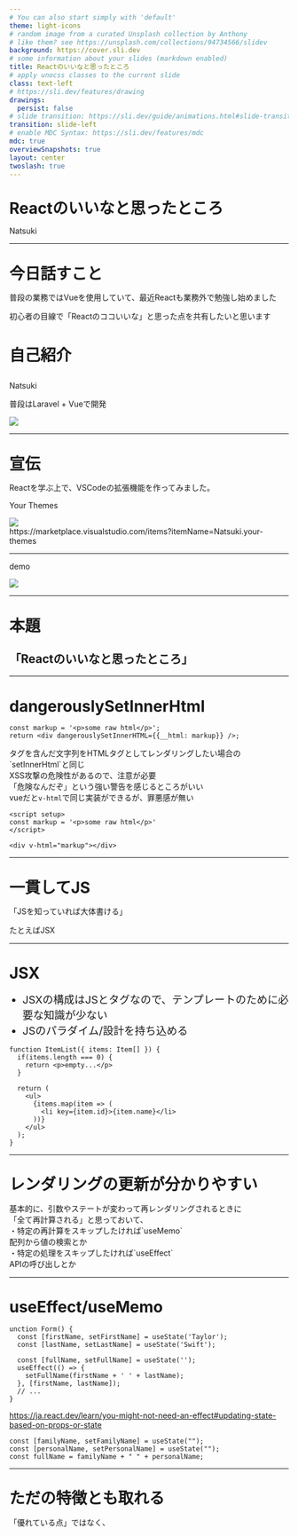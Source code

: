 ```yaml
---
# You can also start simply with 'default'
theme: light-icons
# random image from a curated Unsplash collection by Anthony
# like them? see https://unsplash.com/collections/94734566/slidev
background: https://cover.sli.dev
# some information about your slides (markdown enabled)
title: Reactのいいなと思ったところ
# apply unocss classes to the current slide
class: text-left
# https://sli.dev/features/drawing
drawings:
  persist: false
# slide transition: https://sli.dev/guide/animations.html#slide-transitions
transition: slide-left
# enable MDC Syntax: https://sli.dev/features/mdc
mdc: true
overviewSnapshots: true
layout: center
twoslash: true
---
```


# Reactのいいなと思ったところ

<div class="text-right">
Natsuki
</div>

---

# 今日話すこと

<div class="text-2xl">
普段の業務ではVueを使用していて、最近Reactも業務外で勉強し始めました

初心者の目線で「Reactのココいいな」と思った点を共有したいと思います
</div>

<div v-click class="mt-8">
  <h3 class="opacity-100">自己紹介</h3>

  <div class="m-y-4">
  Natsuki
  </div>

  普段はLaravel + Vueで開発

  <div class="absolute right-8 rounded-full w-[150px] h-[150px] overflow-hidden">
    <img src="https://avatars.githubusercontent.com/u/63272932" />
  </div>
</div>

<style>
  h1 {
    line-height: 1;
  }
  h3 {
    font-size: 1.75rem;
  }
</style>

---

# 宣伝

<div>
Reactを学ぶ上で、VSCodeの拡張機能を作ってみました。
</div>

Your Themes
<div class="h-[20rem] overflow-hidden">
<img src="/marketplace.png">
</div>
https://marketplace.visualstudio.com/items?itemName=Natsuki.your-themes

---

demo

<img src="/demo.gif" />

<!-- 「コードの色も反映する予定です」 -->
<!-- ページを開いた時にgifをスタートしたい -->
---

# 本題

<div class="text-center">
  <h2 class="absolute inset-0 m-auto opacity-100 text-6xl h-4">「Reactのいいなと思ったところ」</h2>
</div>

---

# dangerouslySetInnerHtml

<div v-click>

```tsx
const markup = '<p>some raw html</p>';
return <div dangerouslySetInnerHTML={{__html: markup}} />;
```

</div>

<div v-click>
  <div class="text-xl m-t-4">
    タグを含んだ文字列をHTMLタグとしてレンダリングしたい場合の`setInnerHtml`と同じ
  </div>
  <div class="text-xl m-t-4">
    XSS攻撃の危険性があるので、注意が必要
  </div>
</div>

<div v-click class="text-xl m-t-4">
「危険なんだぞ」という強い警告を感じるところがいい
</div>


<div v-click>
<div class="text-xl m-t-6">
vueだと<code>v-html</code>で同じ実装ができるが、罪悪感が無い
</div>

```vue{5}
<script setup>
const markup = '<p>some raw html</p>'
</script>

<div v-html="markup"></div>
```

</div>

<style>
  pre.slidev-code {
    font-size: 1.25rem !important;
    margin-inline: .5rem;
  }
</style>

---

# 一貫してJS

<p class="lines">
「JSを知っていれば大体書ける」
</p>

<p v-click class="lines">
たとえばJSX
</p>

<style>
  .slidev-layout p.lines {
    opacity: 1;
    font-size: 2rem;
    line-height: 1;
    margin-top: 2rem;
    margin-bottom: 2rem;
  }
</style>
---

# JSX

<ul>
  <li>JSXの構成はJSとタグなので、テンプレートのために必要な知識が少ない</li>
  <li>JSのパラダイム/設計を持ち込める</li>
</ul>

```jsx{all|8-10|2-4}
function ItemList({ items: Item[] }) {
  if(items.length === 0) {
    return <p>empty...</p>
  }
  
  return (
    <ul>
      {items.map(item => (
        <li key={item.id}>{item.name}</li>
      ))}
    </ul>
  );
}
```

<style>
  ul li {
    font-size: 1.2rem;
  }
  pre.slidev-code {
    font-size: 1rem !important;
    margin-inline: .5rem;
  }
</style>
<!-- 
たとえばItemの配列を受け取って表示するコンポーネントがあるとして、
ループさせたければ、
 -->
---

# レンダリングの更新が分かりやすい

<div class="text-xl my-8" v-click>
基本的に、引数やステートが変わって再レンダリングされるときに<br>
「全て再計算される」と思っておいて、
</div>

<div v-click>
  <div class="text-2xl my-4">
  ・特定の再計算をスキップしたければ`useMemo`
  </div>
  <div class="text-xl mb-4 ml-4">
    配列から値の検索とか
  </div>

  <div class="text-2xl my-4">
  ・特定の処理をスキップしたければ`useEffect`
  </div>
  <div class="text-xl mb-4 ml-4">
    APIの呼び出しとか
  </div>
</div>

---

# useEffect/useMemo

```tsx
unction Form() {
  const [firstName, setFirstName] = useState('Taylor');
  const [lastName, setLastName] = useState('Swift');

  const [fullName, setFullName] = useState('');
  useEffect(() => {
    setFullName(firstName + ' ' + lastName);
  }, [firstName, lastName]);
  // ...
}
```

<https://ja.react.dev/learn/you-might-not-need-an-effect#updating-state-based-on-props-or-state>

```tsx
const [familyName, setFamilyName] = useState("");
const [personalName, setPersonalName] = useState("");
const fullName = familyName + " " + personalName; 
```

---

# ただの特徴とも取れる

「優れている点」ではなく、
